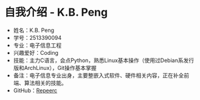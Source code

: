 # 自我介绍 - K.B. Peng

- 姓名：K.B. Peng
- 学号：2513390094
- 专业：电子信息工程
- 兴趣爱好：Coding
- 技能：主力C语言，会点Python，熟悉Linux基本操作（使用过Debian系发行版和ArchLinux），Git操作基本掌握
- 备注：电子信息专业出身，主要整嵌入式软件、硬件相关内容，正在补全前端、算法相关的技能。
- GitHub：[Repeerc](https://github.com/Repeerc)

